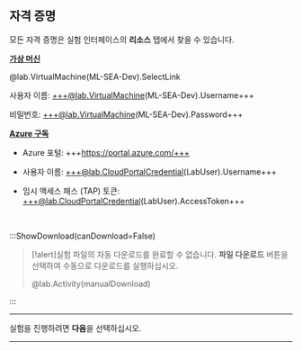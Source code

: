 <style>
img {
    border: 1px solid black;
    }
</style>

## **자격 증명**

모든 자격 증명은 실험 인터페이스의 **리소스** 탭에서 찾을 수 있습니다.

<u>**가상 머신**</u>

@lab.VirtualMachine(ML-SEA-Dev).SelectLink

사용자 이름: +++@lab.VirtualMachine(ML-SEA-Dev).Username+++

비밀번호: +++@lab.VirtualMachine(ML-SEA-Dev).Password+++

<u>**Azure 구독**</u>


- Azure 포털: +++https://portal.azure.com/+++
  
- 사용자 이름: +++@lab.CloudPortalCredential(LabUser).Username+++
  
- 임시 액세스 패스 (TAP) 토큰: +++@lab.CloudPortalCredential(LabUser).AccessToken+++


<br>

:::ShowDownload(canDownload=False)

>[!alert]실험 파일의 자동 다운로드를 완료할 수 없습니다. **파일 다운로드** 버튼을 선택하여 수동으로 다운로드를 실행하십시오.
>
> @lab.Activity(manualDownload)

:::


---


실험을 진행하려면 **다음**을 선택하십시오.


---
